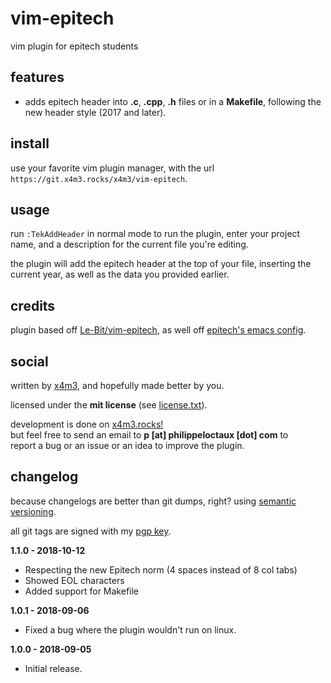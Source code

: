 # vim-epitech
vim plugin for epitech students

## features
* adds epitech header into **.c**, **.cpp**, **.h** files or in a **Makefile**,
following the new header style (2017 and later).

## install
use your favorite vim plugin manager,
with the url `https://git.x4m3.rocks/x4m3/vim-epitech`.

## usage
run `:TekAddHeader` in normal mode to run the plugin, enter your project name,
and a description for the current file you're editing.

the plugin will add the epitech header at the top of your file, inserting
the current year, as well as the data you provided earlier.

## credits
plugin based off [Le-Bit/vim-epitech](https://github.com/Le-Bit/vim-epitech),
as well off [epitech's emacs config](https://gitlab.com/EpitechContent/dump).

## social
written by [x4m3](https://philippeloctaux.com), and hopefully made better
by you.

licensed under the **mit license** (see [license.txt](license.txt)).

development is done on [x4m3.rocks!](https://git.x4m3.rocks/x4m3/vim-epitech)  
but feel free to send an email to **p [at] philippeloctaux [dot] com** to  
report a bug or an issue or an idea to improve the plugin.

## changelog
because changelogs are better than git dumps, right?
using [semantic versioning](https://semver.org).

all git tags are signed with my [pgp key](https://x4m3.rocks/pgp-0x69771CD04BA82EC0.txt).

**1.1.0 - 2018-10-12**
- Respecting the new Epitech norm (4 spaces instead of 8 col tabs)
- Showed EOL characters
- Added support for Makefile

**1.0.1 - 2018-09-06**
- Fixed a bug where the plugin wouldn't run on linux.

**1.0.0 - 2018-09-05**
- Initial release.
